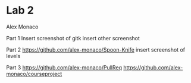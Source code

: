 # Lab 2
Alex Monaco

Part 1
  Insert screenshot of gitk
  insert other screenshot
  
Part 2
  https://github.com/alex-monaco/Spoon-Knife
  insert screenshot of levels
  
Part 3
  https://github.com/alex-monaco/PullReq
  https://github.com/alex-monaco/courseproject
  
